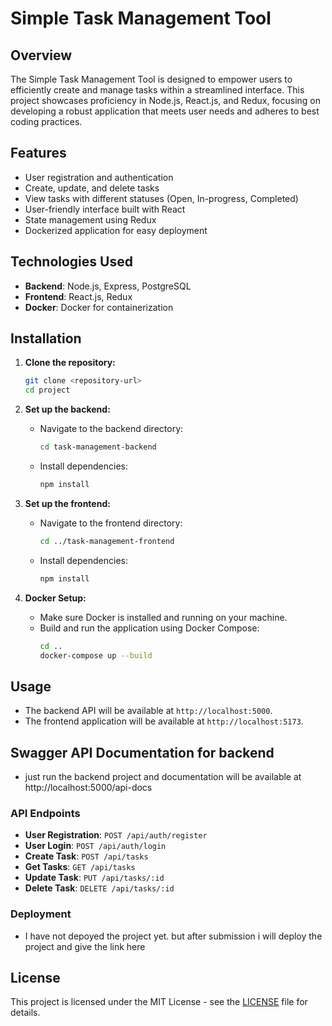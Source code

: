 # Simple Task Management Tool

## Overview

The Simple Task Management Tool is designed to empower users to efficiently create and manage tasks within a streamlined interface. This project showcases proficiency in Node.js, React.js, and Redux, focusing on developing a robust application that meets user needs and adheres to best coding practices.

## Features

- User registration and authentication
- Create, update, and delete tasks
- View tasks with different statuses (Open, In-progress, Completed)
- User-friendly interface built with React
- State management using Redux
- Dockerized application for easy deployment

## Technologies Used

- **Backend**: Node.js, Express, PostgreSQL
- **Frontend**: React.js, Redux
- **Docker**: Docker for containerization



## Installation

1. **Clone the repository:**

   ```bash
   git clone <repository-url>
   cd project
   ```

2. **Set up the backend:**
   - Navigate to the backend directory:
     ```bash
     cd task-management-backend
     ```
   - Install dependencies:
     ```bash
     npm install
     ```

3. **Set up the frontend:**
   - Navigate to the frontend directory:
     ```bash
     cd ../task-management-frontend
     ```
   - Install dependencies:
     ```bash
     npm install
     ```

4. **Docker Setup:**
   - Make sure Docker is installed and running on your machine.
   - Build and run the application using Docker Compose:
     ```bash
     cd ..
     docker-compose up --build
     ```

## Usage

- The backend API will be available at `http://localhost:5000`.
- The frontend application will be available at `http://localhost:5173`.


## Swagger API Documentation for backend

- just run the backend project and documentation will be available at http://localhost:5000/api-docs

### API Endpoints

- **User Registration**: `POST /api/auth/register`
- **User Login**: `POST /api/auth/login`
- **Create Task**: `POST /api/tasks`
- **Get Tasks**: `GET /api/tasks`
- **Update Task**: `PUT /api/tasks/:id`
- **Delete Task**: `DELETE /api/tasks/:id`


### Deployment

- I have not depoyed the project yet. but after submission i will deploy the project and give the link here





## License

This project is licensed under the MIT License - see the [LICENSE](LICENSE) file for details.


